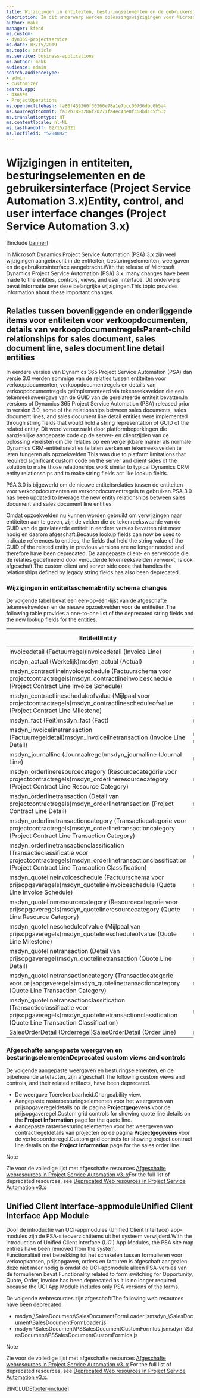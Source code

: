 ```yaml
---
title: Wijzigingen in entiteiten, besturingselementen en de gebruikersinterface (Project Service Automation 3.x)
description: In dit onderwerp worden oplossingswijzigingen voor Microsoft Dynamics Project Service Automation 3.x beschreven.
author: makk
manager: kfend
ms.custom:
- dyn365-projectservice
ms.date: 03/15/2019
ms.topic: article
ms.service: business-applications
ms.author: makk
audience: admin
search.audienceType:
- admin
- customizer
search.app:
- D365PS
- ProjectOperations
ms.openlocfilehash: fa80f459260f30360e78a1e7bcc00706dbc0b5a4
ms.sourcegitcommit: fa32b1893286f20271fa4ec4be8fc68bd135f53c
ms.translationtype: HT
ms.contentlocale: nl-NL
ms.lasthandoff: 02/15/2021
ms.locfileid: "5284892"
---
```

# <a name="entity-control-and-user-interface-changes-project-service-automation-3x"></a><span data-ttu-id="43c48-103">Wijzigingen in entiteiten, besturingselementen en de gebruikersinterface (Project Service Automation 3.x)</span><span class="sxs-lookup"><span data-stu-id="43c48-103">Entity, control, and user interface changes (Project Service Automation 3.x)</span></span>

[!include [banner](../../includes/psa-now-project-operations.md)]


<span data-ttu-id="43c48-104">In Microsoft Dynamics Project Service Automation (PSA) 3.x zijn veel wijzigingen aangebracht in de entiteiten, besturingselementen, weergaven en de gebruikersinterface aangebracht.</span><span class="sxs-lookup"><span data-stu-id="43c48-104">With the release of Microsoft Dynamics Project Service Automation (PSA) 3.x, many changes have been made to the entities, controls, views, and user interface.</span></span> <span data-ttu-id="43c48-105">Dit onderwerp bevat informatie over deze belangrijke wijzigingen.</span><span class="sxs-lookup"><span data-stu-id="43c48-105">This topic provides information about these important changes.</span></span>

## <a name="parent-child-relationships-for-sales-document-sales-document-line-sales-document-line-detail-entities"></a><span data-ttu-id="43c48-106">Relaties tussen bovenliggende en onderliggende items voor entiteiten voor verkoopdocumenten, details van verkoopdocumentregels</span><span class="sxs-lookup"><span data-stu-id="43c48-106">Parent-child relationships for sales document, sales document line, sales document line detail entities</span></span>
<span data-ttu-id="43c48-107">In eerdere versies van Dynamics 365 Project Service Automation (PSA) dan versie 3.0 werden sommige van de relaties tussen entiteiten voor verkoopdocumenten, verkoopdocumentregels en details van verkoopdocumentregels geïmplementeerd via tekenreeksvelden die een tekenreeksweergave van de GUID van de gerelateerde entiteit bevatten.</span><span class="sxs-lookup"><span data-stu-id="43c48-107">In versions of Dynamics 365 Project Service Automation (PSA) released prior to version 3.0, some of the relationships between sales documents, sales document lines, and sales document line detail entities were implemented through string fields that would hold a string representation of GUID of the related entity.</span></span> <span data-ttu-id="43c48-108">Dit werd veroorzaakt door platformbeperkingen die aanzienlijke aangepaste code op de server- en clientzijden van de oplossing vereisten om die relaties op een vergelijkbare manier als normale Dynamics CRM-entiteitsrelaties te laten werken en tekenreeksvelden te laten fungeren als opzoekvelden.</span><span class="sxs-lookup"><span data-stu-id="43c48-108">This was due to platform limitations that required significant custom code on the server and client sides of the solution to make those relationships work similar to typical Dynamics CRM entity relationships and to make string fields act like lookup fields.</span></span>

<span data-ttu-id="43c48-109">PSA 3.0 is bijgewerkt om de nieuwe entiteitsrelaties tussen de entiteiten voor verkoopdocumenten en verkoopdocumentregels te gebruiken.</span><span class="sxs-lookup"><span data-stu-id="43c48-109">PSA 3.0 has been updated to leverage the new entity relationships between sales document and sales document line entities.</span></span>

<span data-ttu-id="43c48-110">Omdat opzoekvelden nu kunnen worden gebruikt om verwijzingen naar entiteiten aan te geven, zijn de velden die de tekenreekswaarde van de GUID van de gerelateerde entiteit in eerdere versies bevatten niet meer nodig en daarom afgeschaft.</span><span class="sxs-lookup"><span data-stu-id="43c48-110">Because lookup fields can now be used to indicate references to entities, the fields that held the string value of the GUID of the related entity in previous versions are no longer needed and therefore have been deprecated.</span></span> <span data-ttu-id="43c48-111">De aangepaste client- en servercode die de relaties gedefinieerd door verouderde tekenreeksvelden verwerkt, is ook afgeschaft.</span><span class="sxs-lookup"><span data-stu-id="43c48-111">The custom client and server side code that handles the relationships defined by legacy string fields has also been deprecated.</span></span>

### <a name="entity-schema-changes"></a><span data-ttu-id="43c48-112">Wijzigingen in entiteitsschema</span><span class="sxs-lookup"><span data-stu-id="43c48-112">Entity schema changes</span></span>
<span data-ttu-id="43c48-113">De volgende tabel bevat een één-op-één-lijst van de afgeschafte tekenreeksvelden en de nieuwe opzoekvelden voor de entiteiten.</span><span class="sxs-lookup"><span data-stu-id="43c48-113">The following table provides a one-to-one list of the deprecated string fields and the new lookup fields for the entities.</span></span> 

 <span data-ttu-id="43c48-114">Entiteit</span><span class="sxs-lookup"><span data-stu-id="43c48-114">Entity</span></span> |   <span data-ttu-id="43c48-115">Afgeschaft veld (tekenreeks)</span><span class="sxs-lookup"><span data-stu-id="43c48-115">Deprecated field (String)</span></span> | <span data-ttu-id="43c48-116">Nieuw veld (opzoeken)</span><span class="sxs-lookup"><span data-stu-id="43c48-116">New field (Lookup)</span></span>
--- | --- | ---
<span data-ttu-id="43c48-117">invoicedetail (Factuurregel)</span><span class="sxs-lookup"><span data-stu-id="43c48-117">invoicedetail (Invoice Line)</span></span> |  <span data-ttu-id="43c48-118">msdyn_contractline</span><span class="sxs-lookup"><span data-stu-id="43c48-118">msdyn_contractline</span></span> |    <span data-ttu-id="43c48-119">msdyn_contractlineid</span><span class="sxs-lookup"><span data-stu-id="43c48-119">msdyn_contractlineid</span></span>
<span data-ttu-id="43c48-120">msdyn_actual (Werkelijk)</span><span class="sxs-lookup"><span data-stu-id="43c48-120">msdyn_actual (Actual)</span></span> | <span data-ttu-id="43c48-121">msdyn_salescontractline</span><span class="sxs-lookup"><span data-stu-id="43c48-121">msdyn_salescontractline</span></span> |   <span data-ttu-id="43c48-122">msdyn_salescontractlineid</span><span class="sxs-lookup"><span data-stu-id="43c48-122">msdyn_salescontractlineid</span></span>
<span data-ttu-id="43c48-123">msdyn_contractlineinvoiceschedule (Factuurschema voor projectcontractregels)</span><span class="sxs-lookup"><span data-stu-id="43c48-123">msdyn_contractlineinvoiceschedule (Project Contract Line Invoice Schedule)</span></span> |    <span data-ttu-id="43c48-124">msdyn_contractline</span><span class="sxs-lookup"><span data-stu-id="43c48-124">msdyn_contractline</span></span> |    <span data-ttu-id="43c48-125">msdyn_contractlineid</span><span class="sxs-lookup"><span data-stu-id="43c48-125">msdyn_contractlineid</span></span>
<span data-ttu-id="43c48-126">msdyn_contractlinescheduleofvalue (Mijlpaal voor projectcontractregels)</span><span class="sxs-lookup"><span data-stu-id="43c48-126">msdyn_contractlinescheduleofvalue (Project Contract Line Milestone)</span></span> |   <span data-ttu-id="43c48-127">msdyn_contractline</span><span class="sxs-lookup"><span data-stu-id="43c48-127">msdyn_contractline</span></span> |    <span data-ttu-id="43c48-128">msdyn_contractlineid</span><span class="sxs-lookup"><span data-stu-id="43c48-128">msdyn_contractlineid</span></span>
<span data-ttu-id="43c48-129">msdyn_fact (Feit)</span><span class="sxs-lookup"><span data-stu-id="43c48-129">msdyn_fact (Fact)</span></span> | <span data-ttu-id="43c48-130">msdyn_salescontractline</span><span class="sxs-lookup"><span data-stu-id="43c48-130">msdyn_salescontractline</span></span> |   <span data-ttu-id="43c48-131">msdyn_salescontractlineid</span><span class="sxs-lookup"><span data-stu-id="43c48-131">msdyn_salescontractlineid</span></span>
<span data-ttu-id="43c48-132">msdyn_invoicelinetransaction (Factuurregeldetail)</span><span class="sxs-lookup"><span data-stu-id="43c48-132">msdyn_invoicelinetransaction (Invoice Line Detail)</span></span> | <span data-ttu-id="43c48-133">msdyn_invoiceline</span><span class="sxs-lookup"><span data-stu-id="43c48-133">msdyn_invoiceline</span></span> <br> <span data-ttu-id="43c48-134">msdyn_salescontractline</span><span class="sxs-lookup"><span data-stu-id="43c48-134">msdyn_salescontractline</span></span> | <span data-ttu-id="43c48-135">msdyn_invoicelineid</span><span class="sxs-lookup"><span data-stu-id="43c48-135">msdyn_invoicelineid</span></span> <br> <span data-ttu-id="43c48-136">msdyn_salescontractlineid</span><span class="sxs-lookup"><span data-stu-id="43c48-136">msdyn_salescontractlineid</span></span>
<span data-ttu-id="43c48-137">msdyn_journalline (Journaalregel)</span><span class="sxs-lookup"><span data-stu-id="43c48-137">msdyn_journalline (Journal Line)</span></span> |  <span data-ttu-id="43c48-138">msdyn_salescontractline</span><span class="sxs-lookup"><span data-stu-id="43c48-138">msdyn_salescontractline</span></span> |   <span data-ttu-id="43c48-139">msdyn_salescontractlineid</span><span class="sxs-lookup"><span data-stu-id="43c48-139">msdyn_salescontractlineid</span></span>
<span data-ttu-id="43c48-140">msdyn_orderlineresourcecategory (Resourcecategorie voor projectcontractregels)</span><span class="sxs-lookup"><span data-stu-id="43c48-140">msdyn_orderlineresourcecategory (Project Contract Line Resource Category)</span></span> | <span data-ttu-id="43c48-141">msdyn_salescontractline</span><span class="sxs-lookup"><span data-stu-id="43c48-141">msdyn_salescontractline</span></span> |   <span data-ttu-id="43c48-142">msdyn_contractlineid</span><span class="sxs-lookup"><span data-stu-id="43c48-142">msdyn_contractlineid</span></span>
<span data-ttu-id="43c48-143">msdyn_orderlinetransaction (Detail van projectcontractregels)</span><span class="sxs-lookup"><span data-stu-id="43c48-143">msdyn_orderlinetransaction (Project Contract Line Detail)</span></span> | <span data-ttu-id="43c48-144">msdyn_salescontractline</span><span class="sxs-lookup"><span data-stu-id="43c48-144">msdyn_salescontractline</span></span> |   <span data-ttu-id="43c48-145">msdyn_salescontractlineid</span><span class="sxs-lookup"><span data-stu-id="43c48-145">msdyn_salescontractlineid</span></span>
<span data-ttu-id="43c48-146">msdyn_orderlinetransactioncategory (Transactiecategorie voor projectcontractregels)</span><span class="sxs-lookup"><span data-stu-id="43c48-146">msdyn_orderlinetransactioncategory (Project Contract Line Transaction Category)</span></span> |   <span data-ttu-id="43c48-147">msdyn_contractline</span><span class="sxs-lookup"><span data-stu-id="43c48-147">msdyn_contractline</span></span> |    <span data-ttu-id="43c48-148">msdyn_contractlineid</span><span class="sxs-lookup"><span data-stu-id="43c48-148">msdyn_contractlineid</span></span>
<span data-ttu-id="43c48-149">msdyn_orderlinetransactionclassification (Transactieclassificatie voor projectcontractregels)</span><span class="sxs-lookup"><span data-stu-id="43c48-149">msdyn_orderlinetransactionclassification (Project Contract Line Transaction Classification)</span></span> |   <span data-ttu-id="43c48-150">msdyn_contractline</span><span class="sxs-lookup"><span data-stu-id="43c48-150">msdyn_contractline</span></span> |    <span data-ttu-id="43c48-151">msdyn_contractlineid</span><span class="sxs-lookup"><span data-stu-id="43c48-151">msdyn_contractlineid</span></span>
<span data-ttu-id="43c48-152">msdyn_quotelineinvoiceschedule (Factuurschema voor prijsopgaveregels)</span><span class="sxs-lookup"><span data-stu-id="43c48-152">msdyn_quotelineinvoiceschedule (Quote Line Invoice Schedule)</span></span> |  <span data-ttu-id="43c48-153">msdyn_quoteline</span><span class="sxs-lookup"><span data-stu-id="43c48-153">msdyn_quoteline</span></span> |   <span data-ttu-id="43c48-154">msdyn_quotelineid</span><span class="sxs-lookup"><span data-stu-id="43c48-154">msdyn_quotelineid</span></span>
<span data-ttu-id="43c48-155">msdyn_quotelineresourcecategory (Resourcecategorie voor prijsopgaveregels)</span><span class="sxs-lookup"><span data-stu-id="43c48-155">msdyn_quotelineresourcecategory (Quote Line Resource Category)</span></span> |    <span data-ttu-id="43c48-156">msdyn_quoteline</span><span class="sxs-lookup"><span data-stu-id="43c48-156">msdyn_quoteline</span></span> |   <span data-ttu-id="43c48-157">msdyn_quotelineid</span><span class="sxs-lookup"><span data-stu-id="43c48-157">msdyn_quotelineid</span></span>
<span data-ttu-id="43c48-158">msdyn_quotelinescheduleofvalue (Mijlpaal van prijsopgaveregels)</span><span class="sxs-lookup"><span data-stu-id="43c48-158">msdyn_quotelinescheduleofvalue (Quote Line Milestone)</span></span> | <span data-ttu-id="43c48-159">msdyn_quoteline</span><span class="sxs-lookup"><span data-stu-id="43c48-159">msdyn_quoteline</span></span> |   <span data-ttu-id="43c48-160">msdyn_quotelineid</span><span class="sxs-lookup"><span data-stu-id="43c48-160">msdyn_quotelineid</span></span>
<span data-ttu-id="43c48-161">msdyn_quotelinetransaction (Detail van prijsopgaveregel)</span><span class="sxs-lookup"><span data-stu-id="43c48-161">msdyn_quotelinetransaction (Quote Line Detail)</span></span> |    <span data-ttu-id="43c48-162">msdyn_quoteline</span><span class="sxs-lookup"><span data-stu-id="43c48-162">msdyn_quoteline</span></span> |   <span data-ttu-id="43c48-163">msdyn_quotelineid</span><span class="sxs-lookup"><span data-stu-id="43c48-163">msdyn_quotelineid</span></span>
<span data-ttu-id="43c48-164">msdyn_quotelinetransactioncategory (Transactiecategorie voor prijsopgaveregels)</span><span class="sxs-lookup"><span data-stu-id="43c48-164">msdyn_quotelinetransactioncategory (Quote Line Transaction Category)</span></span> |  <span data-ttu-id="43c48-165">msdyn_quoteline</span><span class="sxs-lookup"><span data-stu-id="43c48-165">msdyn_quoteline</span></span> |   <span data-ttu-id="43c48-166">msdyn_quotelineid</span><span class="sxs-lookup"><span data-stu-id="43c48-166">msdyn_quotelineid</span></span>
<span data-ttu-id="43c48-167">msdyn_quotelinetransactionclassification (Transactieclassificatie voor prijsopgaveregels)</span><span class="sxs-lookup"><span data-stu-id="43c48-167">msdyn_quotelinetransactionclassification (Quote Line Transaction Classification)</span></span> |  <span data-ttu-id="43c48-168">msdyn_quoteline</span><span class="sxs-lookup"><span data-stu-id="43c48-168">msdyn_quoteline</span></span> |   <span data-ttu-id="43c48-169">msdyn_quotelineid</span><span class="sxs-lookup"><span data-stu-id="43c48-169">msdyn_quotelineid</span></span>
<span data-ttu-id="43c48-170">SalesOrderDetail (Orderregel)</span><span class="sxs-lookup"><span data-stu-id="43c48-170">SalesOrderDetail (Order Line)</span></span> | <span data-ttu-id="43c48-171">msdyn_quotelineid</span><span class="sxs-lookup"><span data-stu-id="43c48-171">msdyn_quotelineid</span></span> | <span data-ttu-id="43c48-172">msdyn_quoteline</span><span class="sxs-lookup"><span data-stu-id="43c48-172">msdyn_quoteline</span></span> 

### <a name="deprecated-custom-views-and-controls"></a><span data-ttu-id="43c48-173">Afgeschafte aangepaste weergaven en besturingselementen</span><span class="sxs-lookup"><span data-stu-id="43c48-173">Deprecated custom views and controls</span></span>
<span data-ttu-id="43c48-174">De volgende aangepaste weergaven en besturingselementen, en de bijbehorende artefacten, zijn afgeschaft.</span><span class="sxs-lookup"><span data-stu-id="43c48-174">The following custom views and controls, and their related artifacts, have been deprecated.</span></span>

- <span data-ttu-id="43c48-175">De weergave Toerekenbaarheid.</span><span class="sxs-lookup"><span data-stu-id="43c48-175">Chargeability view.</span></span>
- <span data-ttu-id="43c48-176">Aangepaste rasterbesturingselementen voor het weergeven van prijsopgaveregeldetails op de pagina **Projectgegevens** voor de prijsopgaveregel.</span><span class="sxs-lookup"><span data-stu-id="43c48-176">Custom grid controls for showing quote line details on the **Project Information** page for the quote line.</span></span>
- <span data-ttu-id="43c48-177">Aangepaste rasterbesturingselementen voor het weergeven van contractregeldetails van projecten op de pagina **Projectgegevens** voor de verkooporderregel.</span><span class="sxs-lookup"><span data-stu-id="43c48-177">Custom grid controls for showing project contract line details on the **Project Information** page for the sales order line.</span></span>

> [!NOTE]
> <span data-ttu-id="43c48-178">Zie voor de volledige lijst met afgeschafte resources [Afgeschafte webresources in Project Service Automation v3. x](../developer-guides/web-resources-deprecated-v3.x.md)</span><span class="sxs-lookup"><span data-stu-id="43c48-178">For the full list of deprecated resources, see [Deprecated Web resources in Project Service Automation v3.x](../developer-guides/web-resources-deprecated-v3.x.md)</span></span>

## <a name="unified-client-interface-app-module"></a><span data-ttu-id="43c48-179">Unified Client Interface-appmodule</span><span class="sxs-lookup"><span data-stu-id="43c48-179">Unified Client Interface App Module</span></span>
<span data-ttu-id="43c48-180">Door de introductie van UCI-appmodules (Unified Client Interface) app-modules zijn de PSA-siteoverzichtitems uit het systeem verwijderd.</span><span class="sxs-lookup"><span data-stu-id="43c48-180">With the introduction of Unified Client Interface (UCI) App Modules, the PSA site map entries have been removed from the system.</span></span>  
<span data-ttu-id="43c48-181">Functionaliteit met betrekking tot het schakelen tussen formulieren voor verkoopkansen, prijsopgaven, orders en facturen is afgeschaft aangezien deze niet meer nodig is omdat de UCI-appmodule alleen PSA-versies van de formulieren bevat.</span><span class="sxs-lookup"><span data-stu-id="43c48-181">Functionality related to form switching for Opportunity, Quote, Order, Invoice has been deprecated as it is no longer required because the UCI App Module includes only PSA versions of the forms.</span></span>  

<span data-ttu-id="43c48-182">De volgende webresources zijn afgeschaft:</span><span class="sxs-lookup"><span data-stu-id="43c48-182">The following web resources have been deprecated:</span></span>

- <span data-ttu-id="43c48-183">msdyn_\SalesDocument\SalesDocumentFormLoader.js</span><span class="sxs-lookup"><span data-stu-id="43c48-183">msdyn_\SalesDocument\SalesDocumentFormLoader.js</span></span>
- <span data-ttu-id="43c48-184">msdyn_\SalesDocument\PSSalesDocumentCustomFormIds.js</span><span class="sxs-lookup"><span data-stu-id="43c48-184">msdyn_\SalesDocument\PSSalesDocumentCustomFormIds.js</span></span>

> [!NOTE]
> <span data-ttu-id="43c48-185">Zie voor de volledige lijst met afgeschafte resources [Afgeschafte webresources in Project Service Automation v3. x](../developer-guides/web-resources-deprecated-v3.x.md).</span><span class="sxs-lookup"><span data-stu-id="43c48-185">For the full list of deprecated resources, see [Deprecated Web resources in Project Service Automation v3.x](../developer-guides/web-resources-deprecated-v3.x.md).</span></span>




[!INCLUDE[footer-include](../../includes/footer-banner.md)]